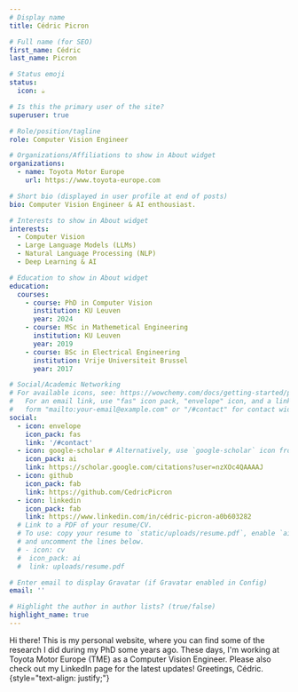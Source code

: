 ```yaml
---
# Display name
title: Cédric Picron

# Full name (for SEO)
first_name: Cédric
last_name: Picron

# Status emoji
status:
  icon: ☕️

# Is this the primary user of the site?
superuser: true

# Role/position/tagline
role: Computer Vision Engineer

# Organizations/Affiliations to show in About widget
organizations:
  - name: Toyota Motor Europe
    url: https://www.toyota-europe.com

# Short bio (displayed in user profile at end of posts)
bio: Computer Vision Engineer & AI enthousiast.

# Interests to show in About widget
interests:
  - Computer Vision
  - Large Language Models (LLMs)
  - Natural Language Processing (NLP)
  - Deep Learning & AI

# Education to show in About widget
education:
  courses:
    - course: PhD in Computer Vision
      institution: KU Leuven
      year: 2024
    - course: MSc in Mathemetical Engineering
      institution: KU Leuven
      year: 2019
    - course: BSc in Electrical Engineering
      institution: Vrije Universiteit Brussel
      year: 2017

# Social/Academic Networking
# For available icons, see: https://wowchemy.com/docs/getting-started/page-builder/#icons
#   For an email link, use "fas" icon pack, "envelope" icon, and a link in the
#   form "mailto:your-email@example.com" or "/#contact" for contact widget.
social:
  - icon: envelope
    icon_pack: fas
    link: '/#contact'
  - icon: google-scholar # Alternatively, use `google-scholar` icon from `ai` icon pack
    icon_pack: ai
    link: https://scholar.google.com/citations?user=nzXOc4QAAAAJ
  - icon: github
    icon_pack: fab
    link: https://github.com/CedricPicron
  - icon: linkedin
    icon_pack: fab
    link: https://www.linkedin.com/in/cédric-picron-a0b603282
  # Link to a PDF of your resume/CV.
  # To use: copy your resume to `static/uploads/resume.pdf`, enable `ai` icons in `params.yaml`,
  # and uncomment the lines below.
  # - icon: cv
  #  icon_pack: ai
  #  link: uploads/resume.pdf

# Enter email to display Gravatar (if Gravatar enabled in Config)
email: ''

# Highlight the author in author lists? (true/false)
highlight_name: true
---
```


Hi there! This is my personal website, where you can find some of the research I did during my PhD some years ago. These days, I'm working at Toyota Motor Europe (TME) as a Computer Vision Engineer. Please also check out my LinkedIn page for the latest updates! Greetings, Cédric.
{style="text-align: justify;"}
